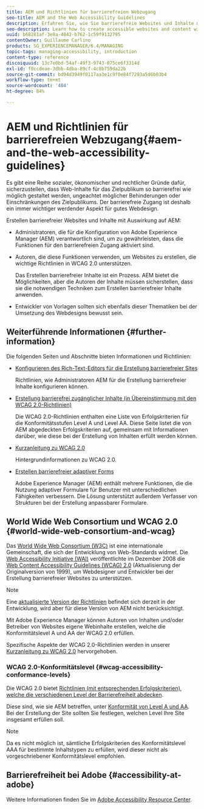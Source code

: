 ```yaml
---
title: AEM und Richtlinien für barrierefreien Webzugang
seo-title: AEM and the Web Accessibility Guidelines
description: Erfahren Sie, wie Sie barrierefreie Websites und Inhalte mit AEM erstellen.
seo-description: Learn how to create accessible websites and content with AEM.
uuid: b68281af-3e8a-4842-b762-1c59f9132795
contentOwner: Guillaume Carlino
products: SG_EXPERIENCEMANAGER/6.4/MANAGING
topic-tags: managing-accessibility, introduction
content-type: reference
discoiquuid: 13c7e0bd-54af-49f3-9743-075ce6f3314d
exl-id: f0ccdeae-3dbb-4dba-89cf-4c8b759da22b
source-git-commit: bd94d3949f0117aa3e1c9f0e84f7293a5d6b03b4
workflow-type: tm+mt
source-wordcount: '484'
ht-degree: 84%

---
```


# AEM und Richtlinien für barrierefreien Webzugang{#aem-and-the-web-accessibility-guidelines}

Es gibt eine Reihe sozialer, ökonomischer und rechtlicher Gründe dafür, sicherzustellen, dass Web-Inhalte für das Zielpublikum so barrierefrei wie möglich gestaltet werden, ungeachtet möglicher Behinderungen oder Einschränkungen des Zielpublikums. Der barrierefreie Zugang ist deshalb ein immer wichtiger werdender Aspekt für gutes Webdesign.

Erstellen barrierefreier Websites und Inhalte mit Auswirkung auf AEM:

* Administratoren, die für die Konfiguration von Adobe Experience Manager (AEM) verantwortlich sind, um zu gewährleisten, dass die Funktionen für den barrierefreien Zugang aktiviert sind.
* Autoren, die diese Funktionen verwenden, um Websites zu erstellen, die wichtige Richtlinien in WCAG 2.0 unterstützen.

   Das Erstellen barrierefreier Inhalte ist ein Prozess. AEM bietet die Möglichkeiten, aber die Autoren der Inhalte müssen sicherstellen, dass sie die notwendigen Techniken zum Erstellen barrierefreier Inhalte anwenden.

* Entwickler von Vorlagen sollten sich ebenfalls dieser Thematiken bei der Umsetzung des Webdesigns bewusst sein.

## Weiterführende Informationen {#further-information}

Die folgenden Seiten und Abschnitte bieten Informationen und Richtlinien:

* [Konfigurieren des Rich-Text-Editors für die Erstellung barrierefreier Sites](/help/sites-administering/rte-accessible-content.md)

   Richtlinien, wie Administratoren AEM für die Erstellung barrierefreier Inhalte konfigurieren können.

* [Erstellung barrierefrei zugänglicher Inhalte (in Übereinstimmung mit den WCAG 2.0-Richtlinien)](/help/sites-authoring/creating-accessible-content.md)

   Die WCAG 2.0-Richtlinien enthalten eine Liste von Erfolgskriterien für die Konformitätsstufen Level A und Level AA. Diese Seite listet die von AEM abgedeckten Erfolgskriterien auf, gemeinsam mit Informationen darüber, wie diese bei der Erstellung von Inhalten erfüllt werden können.

* [Kurzanleitung zu WCAG 2.0](/help/managing/qg-wcag.md)

   Hintergrundinformationen zu WCAG 2.0.

* [Erstellen barrierefreier adaptiver Forms](/help/forms/using/creating-accessible-adaptive-forms.md)

   Adobe Experience Manager (AEM) enthält mehrere Funktionen, die die Nutzung adaptiver Formulare für Benutzer mit unterschiedlichen Fähigkeiten verbessern. Die Lösung unterstützt außerdem Verfasser von Strukturen bei der Erstellung anpassbarer Formulare.

## World Wide Web Consortium und WCAG 2.0 {#world-wide-web-consortium-and-wcag}

Das [World Wide Web Consortium (W3C)](https://www.w3.org/) ist eine internationale Gemeinschaft, die sich der Entwicklung von Web-Standards widmet. Die [Web Accessibility Initiative (WAI)](https://www.w3.org/WAI/) veröffentlichte im Dezember 2008 die [Web Content Accessibility Guidelines (WCAG) 2.0](https://www.w3.org/TR/WCAG20/) (Aktualisierung der Originalversion von 1999), um Webdesigner und Entwickler bei der Erstellung barrierefreier Websites zu unterstützen.

>[!NOTE]
>
>Eine [aktualisierte Version der Richtlinien](https://www.w3.org/TR/WCAG21/) befindet sich derzeit in der Entwicklung, wird aber für diese Version von AEM nicht berücksichtigt.

Mit Adobe Experience Manager können Autoren von Inhalten und/oder Betreiber von Websites eigene Webinhalte erstellen, welche die Konformitätslevel A und AA der WCAG 2.0 erfüllen.

Spezifische Aspekte der WCAG 2.0-Richtlinien werden in unserer [Kurzanleitung zu WCAG 2.0](/help/managing/qg-wcag.md) hervorgehoben.

### WCAG 2.0-Konformitätslevel {#wcag-accessibility-conformance-levels}

Die WCAG 2.0 bietet [Richtlinien (mit entsprechenden Erfolgskriterien), welche die verschiedenen Level der Barrierefreiheit abdecken](https://www.w3.org/TR/UNDERSTANDING-WCAG20/conformance.html).

Diese sind, wie sie AEM betreffen, unter [Konformität von Level A und AA](/help/sites-authoring/creating-accessible-content.md). Bei der Erstellung der Site sollten Sie festlegen, welchen Level Ihre Site insgesamt erfüllen soll.

>[!NOTE]
>
>Da es nicht möglich ist, sämtliche Erfolgskriterien des Konformitätslevel AAA für bestimmte Inhaltstypen zu erfüllen, wird dieser nicht als vorgeschriebener Konformitätslevel empfohlen.

## Barrierefreiheit bei Adobe     {#accessibility-at-adobe}

Weitere Informationen finden Sie im [Adobe Accessibility Resource Center](https://www.adobe.com/accessibility/).

